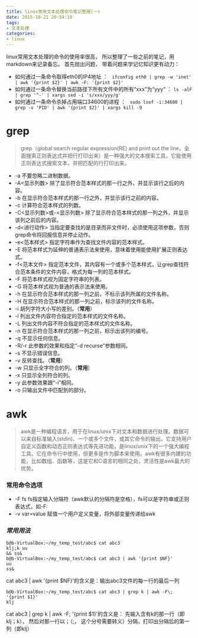 ```yaml
---
title: linux常用文本处理命令笔记整理(一)
date: 2015-10-21 20:54:19
tags: 
- 文本处理
categories:
- linux
---
```


linux常用文本处理的命令的使用率很高， 所以整理了一些之前的笔记，用markdown来记录备忘。
首先抛出问题， 带着问题来学记忆知识更有动力：

 - 如何通过一条命令取得eth0的IP4地址 ： 
		    ` ifconfig eth0 | grep -w 'inet' | awk '{print $2}' | awk -F: '{print $2}'`
 - 如何通过一条命令替换当前路径下所有文件中的所有“xxx”为“yyy“ ： 
			 `ls -alF | grep '^-' | xargs sed -i 's/xxx/yyy/g'`
 - 如何通过一条命令杀掉占用端口34600的进程 ：
			` sudo lsof -i:34600 | grep -v 'PID' | awk '{print $2}' | xargs kill -9`

<!-- more -->

# **grep**

>grep（global search regular expression(RE) and print out the line，全面搜索正则表达式并把行打印出来）是一种强大的文本搜索工具，它能使用正则表达式搜索文本，并把匹配的行打印出来。

- -a 不要忽略二进制数据。
- -A<显示列数> 除了显示符合范本样式的那一行之外，并显示该行之后的内容。
- -b 在显示符合范本样式的那一行之外，并显示该行之前的内容。
- -c 计算符合范本样式的列数。
- -C<显示列数>或-<显示列数> 除了显示符合范本样式的那一列之外，并显示该列之前后的内容。
- -d<进行动作> 当指定要查找的是目录而非文件时，必须使用这项参数，否则grep命令将回报信息并停止动作。
- -e<范本样式> 指定字符串作为查找文件内容的范本样式。
- -E 将范本样式为延伸的普通表示法来使用，意味着使用能使用扩展正则表达式。
- -f<范本文件> 指定范本文件，其内容有一个或多个范本样式，让grep查找符合范本条件的文件内容，格式为每一列的范本样式。
- -F 将范本样式视为固定字符串的列表。
- -G 将范本样式视为普通的表示法来使用。
- -h 在显示符合范本样式的那一列之前，不标示该列所属的文件名称。
- -H 在显示符合范本样式的那一列之前，标示该列的文件名称。
- -i 胡列字符大小写的差别。（**常用**）
- -l 列出文件内容符合指定的范本样式的文件名称。
- -L 列出文件内容不符合指定的范本样式的文件名称。
- -n 在显示符合范本样式的那一列之前，标示出该列的编号。
- -q 不显示任何信息。
- -R/-r 此参数的效果和指定“-d recurse”参数相同。
- -s 不显示错误信息。
- -v 反转查找。（**常用**）
- -w 只显示全字符合的列。（**常用**）
- -x 只显示全列符合的列。
- -y 此参数效果跟“-i”相同。
- -o 只输出文件中匹配到的部分。


# **awk**

> awk是一种编程语言，用于在linux/unix下对文本和数据进行处理。数据可以来自标准输入(stdin)、一个或多个文件，或其它命令的输出。它支持用户自定义函数和动态正则表达式等先进功能，是linux/unix下的一个强大编程工具。它在命令行中使用，但更多是作为脚本来使用。awk有很多内建的功能，比如数组、函数等，这是它和C语言的相同之处，灵活性是awk最大的优势。

### **常用命令选项**

 - -F fs   fs指定输入分隔符（awk默认的分隔符是空格），fs可以是字符串或正则表达式，如-F: 
 - -v var=value   赋值一个用户定义变量，将外部变量传递给awk

### *常用用法*

```
b@b-VirtualBox:~/my_temp_test/abc$ cat abc3
klj;k uu
&& ss&
b@b-VirtualBox:~/my_temp_test/abc$ cat abc3 | awk '{print $NF}'
uu
ss&
```
cat abc3 | awk '{print $NF}'的含义是：输出abc3文件的每一行的最后一列
```
b@b-VirtualBox:~/my_temp_test/abc$ cat abc3 | grep k | awk -F\; '{print $1}'
klj
```
cat abc3 | grep k | awk -F\; '{print $1}'的含义是：
先输入含有k的那一行（即klj；k）， 然后对那一行以；（\;， 这个分号需要转义）分隔，打印出分隔后的第一列（即klj）


